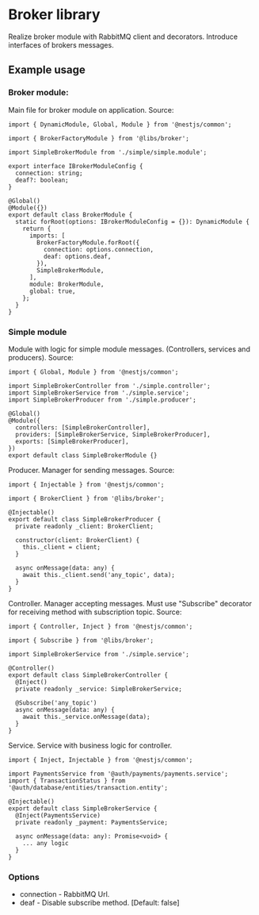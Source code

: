 # Broker library

Realize broker module with RabbitMQ client and decorators.
Introduce interfaces of brokers messages.

## Example usage

### Broker module:

Main file for broker module on application. Source:

```
import { DynamicModule, Global, Module } from '@nestjs/common';

import { BrokerFactoryModule } from '@libs/broker';

import SimpleBrokerModule from './simple/simple.module';

export interface IBrokerModuleConfig {
  connection: string;
  deaf?: boolean;
}

@Global()
@Module({})
export default class BrokerModule {
  static forRoot(options: IBrokerModuleConfig = {}): DynamicModule {
    return {
      imports: [
        BrokerFactoryModule.forRoot({
          connection: options.connection,
          deaf: options.deaf,
        }),
        SimpleBrokerModule,
      ],
      module: BrokerModule,
      global: true,
    };
  }
}
```

### Simple module

Module with logic for simple module messages. (Controllers, services and producers). Source:

```
import { Global, Module } from '@nestjs/common';

import SimpleBrokerController from './simple.controller';
import SimpleBrokerService from './simple.service';
import SimpleBrokerProducer from './simple.producer';

@Global()
@Module({
  controllers: [SimpleBrokerController],
  providers: [SimpleBrokerService, SimpleBrokerProducer],
  exports: [SimpleBrokerProducer],
})
export default class SimpleBrokerModule {}

```

Producer. Manager for sending messages. Source:
```
import { Injectable } from '@nestjs/common';

import { BrokerClient } from '@libs/broker';

@Injectable()
export default class SimpleBrokerProducer {
  private readonly _client: BrokerClient;

  constructor(client: BrokerClient) {
    this._client = client;
  }

  async onMessage(data: any) {
    await this._client.send('any_topic', data);
  }
}
```

Controller. Manager accepting messages. Must use "Subscribe" decorator for receiving method with subscription topic. Source:
```
import { Controller, Inject } from '@nestjs/common';

import { Subscribe } from '@libs/broker';

import SimpleBrokerService from './simple.service';

@Controller()
export default class SimpleBrokerController {
  @Inject()
  private readonly _service: SimpleBrokerService;

  @Subscribe('any_topic')
  async onMessage(data: any) {
    await this._service.onMessage(data);
  }
}
```

Service. Service with business logic for controller.
```
import { Inject, Injectable } from '@nestjs/common';

import PaymentsService from '@auth/payments/payments.service';
import { TransactionStatus } from '@auth/database/entities/transaction.entity';

@Injectable()
export default class SimpleBrokerService {
  @Inject(PaymentsService)
  private readonly _payment: PaymentsService;

  async onMessage(data: any): Promise<void> {
    ... any logic
  }
}
```

### Options

* connection - RabbitMQ Url.
* deaf - Disable subscribe method. [Default: false]
